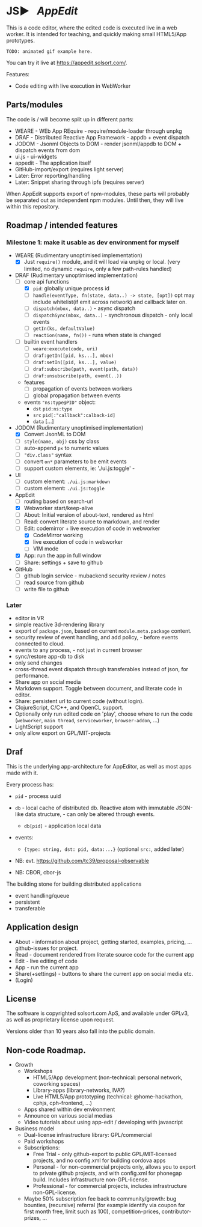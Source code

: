 # JS▶ &nbsp; _AppEdit_

This is a code editor, where the edited code is executed live in a web worker. It is intended for teaching, and quickly making small HTML5/App prototypes.

    TODO: animated gif example here.

You can try it live at https://appedit.solsort.com/.

Features:

- Code editing with live execution in WebWorker


## Parts/modules

The code is / will become split up in different parts:

- WEARE - WEb App REquire - require/module-loader through unpkg
- DRAF - Distributed Reactive App Framework - appdb + event dispatch
- JODOM - Jsonml Objects to DOM - render jsonml/appdb to DOM + dispatch events from dom
- ui.js - ui-widgets
- appedit - The application itself
- GitHub-import/export (requires light server)
- Later: Error reporting/handling
- Later: Snippet sharing through ipfs (requires server)

When AppEdit supports export of npm-modules, these parts will probably be separated out as independent npm modules. Until then, they will live within this repository.

## Roadmap / intended features

### Milestone 1: make it usable as dev environment for myself

- WEARE (Rudimentary unoptimised implementation)
  - [x] Just `require()` module, and it will load via unpkg or local. (very limited, no dynamic `require`, only a few path-rules handled)
- DRAF (Rudimentary unoptimised implementation)
  - [ ] core api functions
    - [x] `pid`: globally unique process id
    - [ ] `handle(eventType, fn(state, data..) -> state, [opt])` opt may include whitelist(if emit across network) and callback later on.
    - [ ] `dispatch(mbox, data..)` - async dispatch
    - [ ] `dispatchSync(mbox, data..)` - synchronous dispatch - only local events
    - [ ] `getIn(ks, defaultValue)`
    - [ ] `reaction(name, fn())` - runs when state is changed
  - [ ] builtin event handlers
    - [ ] `weare:execute(code, uri)`
    - [ ] `draf:getIn([pid, ks...], mbox)`
    - [ ] `draf:setIn([pid, ks...], value)`
    - [ ] `draf:subscribe(path, event(path, data))`
    - [ ] `draf:unsubscribe(path, event(..))`
  - features
    - [ ] propagation of events between workers
    - [ ] global propagation between events
  - events `"ns:type@PID"` object:
    - `dst` `pid:ns:type`
    - `src` `pid[:"callback":calback-id]`
    - `data` [...]
- JODOM (Rudimentary unoptimised implementation)
  - [x] Convert JsonML to DOM
  - [ ] `style(name, obj)` css by class
  - [ ] auto-append `px` to numeric values
  - [ ] `"div.class"` syntax
  - [ ] convert `on*` parameters to be emit events
  - [ ] support custom elements, ie: './ui.js:toggle' - 
- UI
  - [ ] custom element: `./ui.js:markdown`
  - [ ] custom element: `./ui.js:toggle`
- AppEdit
  - [ ] routing based on search-url
  - [x] Webworker start/keep-alive
  - [ ] About: Initial version of about-text, rendered as html
  - [ ] Read: convert literate source to markdown, and render
  - [ ] Edit: codemirror + live execution of code in webworker
    - [x] CodeMirror working
    - [x] live execution of code in webworker
    - [ ] VIM mode
  - [x] App: run the app in full window
  - [ ] Share: settings + save to github
- GitHub 
  - [ ] github login service - mubackend security review / notes
  - [ ] read source from github
  - [ ] write file to github

### Later

- editor in VR
- simple reactive 3d-rendering library
- export of `package.json`, based on current `module.meta.package` content.
- security review of event handling, and add policy, - before events connected to cloud.
- events to any process, - not just in current browser
- sync/restore app-db to disk
- only send changes
- cross-thread event dispatch through transferables instead of json, for performance.
- Share app on social media
- Markdown support. Toggle between document, and literate code in editor.
- Share: persistent url to current code (without login).
- ClojureScript, C/C++, and OpenCL support.
- Optionally only run edited code on 'play', choose where to run the code (`webworker`, `main thread`, `serviceworker`, `browser-addon`, ...)
- LightScript support
- only allow export on GPL/MIT-projects


## Draf

This is the underlying app-architecture for AppEditor, as well as most apps made with it.

Every process has:

- `pid` - process uuid
- `db` - local cache of distributed db. Reactive atom with immutable JSON-like data structure, - can only be altered through events.
  - `db[pid]` - application local data
- events:
  - `{type: string, dst: pid, data:...}` (optional `src:`, added later)


- NB: evt. https://github.com/tc39/proposal-observable
- NB: CBOR, cbor-js

The building stone for building distributed applications

- event handling/queue
- persistent
- transferable

## Application design

- About - information about project, getting started, examples, pricing, ... github-issues for project.
- Read - document rendered from literate source code for the current app
- Edit - live editing of code
- App - run the current app
- Share(+settings) - buttons to share the current app on social media etc.
- (Login)

## License

The software is copyrighted solsort.com ApS, and available under GPLv3, as well as proprietary license upon request.

Versions older than 10 years also fall into the public domain.

## Non-code Roadmap.


- Growth
  - Workshops
    - HTML5/App development (non-technical: personal network, coworking spaces)
    - Library-apps (library-networks, IVA?)
    - Live HTML5/App prototyping (technical: @home-hackathon, cphjs, cph-frontend, ...)
  - Apps shared within dev environment
  - Announce on various social medias
  - Video tutorials about using app-edit / developing with javascript
- Business model
  - Dual-license infrastructure library: GPL/commercial
  - Paid workshops
  - Subscriptions:
    - Free Trial - only github-export to public GPL/MIT-licensed projects, and no config.xml for building cordova apps
    - Personal - for non-commercial projects only, allows you to export to private github projects, and with config.xml for phonegap build. Includes infrastructure non-GPL-license.
    - Professional - for commercial projects, includes infrastructure non-GPL-license.
  - Maybe 50% subscription fee back to community/growth: bug bounties, (recursive) referral (for example identify via coupon for first month free, limit such as 100), competition-prices, contributor-prizes, ...
